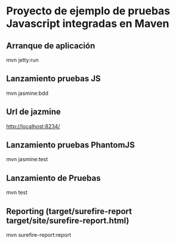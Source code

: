 # Proyecto de ejemplo de pruebas Javascript integradas en Maven
## Arranque de aplicación
mvn jetty:run
## Lanzamiento pruebas JS
mvn jasmine:bdd
## Url de jazmine
[http://localhost:8234/](http://localhost:8234/)
## Lanzamiento pruebas PhantomJS
mvn jasmine:test
## Lanzamiento de Pruebas
mvn test
## Reporting (target/surefire-report target/site/surefire-report.html)
mvn surefire-report:report